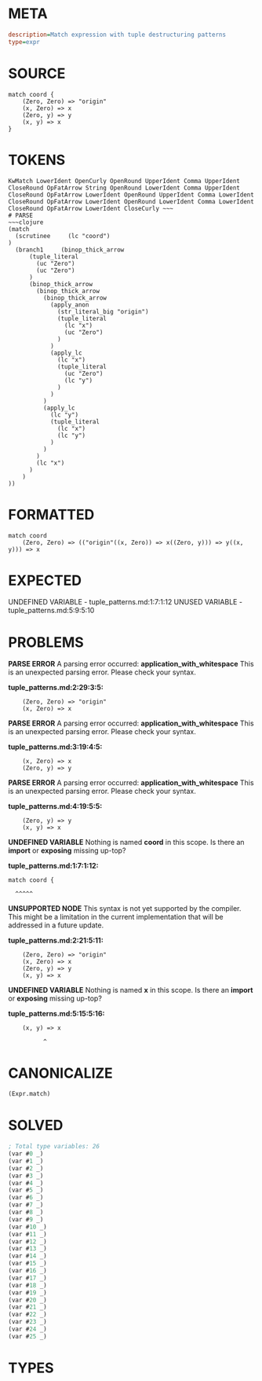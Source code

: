 # META
~~~ini
description=Match expression with tuple destructuring patterns
type=expr
~~~
# SOURCE
~~~roc
match coord {
    (Zero, Zero) => "origin"
    (x, Zero) => x
    (Zero, y) => y
    (x, y) => x
}
~~~
# TOKENS
~~~text
KwMatch LowerIdent OpenCurly OpenRound UpperIdent Comma UpperIdent CloseRound OpFatArrow String OpenRound LowerIdent Comma UpperIdent CloseRound OpFatArrow LowerIdent OpenRound UpperIdent Comma LowerIdent CloseRound OpFatArrow LowerIdent OpenRound LowerIdent Comma LowerIdent CloseRound OpFatArrow LowerIdent CloseCurly ~~~
# PARSE
~~~clojure
(match
  (scrutinee     (lc "coord")
)
  (branch1     (binop_thick_arrow
      (tuple_literal
        (uc "Zero")
        (uc "Zero")
      )
      (binop_thick_arrow
        (binop_thick_arrow
          (binop_thick_arrow
            (apply_anon
              (str_literal_big "origin")
              (tuple_literal
                (lc "x")
                (uc "Zero")
              )
            )
            (apply_lc
              (lc "x")
              (tuple_literal
                (uc "Zero")
                (lc "y")
              )
            )
          )
          (apply_lc
            (lc "y")
            (tuple_literal
              (lc "x")
              (lc "y")
            )
          )
        )
        (lc "x")
      )
    )
))
~~~
# FORMATTED
~~~roc
match coord
	(Zero, Zero) => (("origin"((x, Zero)) => x((Zero, y))) => y((x, y))) => x
~~~
# EXPECTED
UNDEFINED VARIABLE - tuple_patterns.md:1:7:1:12
UNUSED VARIABLE - tuple_patterns.md:5:9:5:10
# PROBLEMS
**PARSE ERROR**
A parsing error occurred: **application_with_whitespace**
This is an unexpected parsing error. Please check your syntax.

**tuple_patterns.md:2:29:3:5:**
```roc
    (Zero, Zero) => "origin"
    (x, Zero) => x
```


**PARSE ERROR**
A parsing error occurred: **application_with_whitespace**
This is an unexpected parsing error. Please check your syntax.

**tuple_patterns.md:3:19:4:5:**
```roc
    (x, Zero) => x
    (Zero, y) => y
```


**PARSE ERROR**
A parsing error occurred: **application_with_whitespace**
This is an unexpected parsing error. Please check your syntax.

**tuple_patterns.md:4:19:5:5:**
```roc
    (Zero, y) => y
    (x, y) => x
```


**UNDEFINED VARIABLE**
Nothing is named **coord** in this scope.
Is there an **import** or **exposing** missing up-top?

**tuple_patterns.md:1:7:1:12:**
```roc
match coord {
```
      ^^^^^


**UNSUPPORTED NODE**
This syntax is not yet supported by the compiler.
This might be a limitation in the current implementation that will be addressed in a future update.

**tuple_patterns.md:2:21:5:11:**
```roc
    (Zero, Zero) => "origin"
    (x, Zero) => x
    (Zero, y) => y
    (x, y) => x
```


**UNDEFINED VARIABLE**
Nothing is named **x** in this scope.
Is there an **import** or **exposing** missing up-top?

**tuple_patterns.md:5:15:5:16:**
```roc
    (x, y) => x
```
              ^


# CANONICALIZE
~~~clojure
(Expr.match)
~~~
# SOLVED
~~~clojure
; Total type variables: 26
(var #0 _)
(var #1 _)
(var #2 _)
(var #3 _)
(var #4 _)
(var #5 _)
(var #6 _)
(var #7 _)
(var #8 _)
(var #9 _)
(var #10 _)
(var #11 _)
(var #12 _)
(var #13 _)
(var #14 _)
(var #15 _)
(var #16 _)
(var #17 _)
(var #18 _)
(var #19 _)
(var #20 _)
(var #21 _)
(var #22 _)
(var #23 _)
(var #24 _)
(var #25 _)
~~~
# TYPES
~~~roc
~~~
